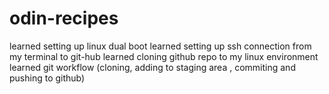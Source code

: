 # odin-recipes                  


learned setting up linux dual boot
learned setting up ssh connection from my terminal to git-hub
learned cloning github repo to my linux environment
learned git workflow (cloning, adding to staging area , commiting and pushing to github)